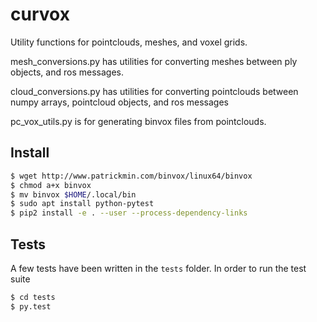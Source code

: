 # curvox
Utility functions for pointclouds, meshes, and voxel grids.

mesh_conversions.py has utilities for converting meshes between ply objects, and ros messages.

cloud_conversions.py has utilities for converting pointclouds between numpy arrays, pointcloud objects, and ros messages

pc_vox_utils.py is for generating binvox files from pointclouds.


## Install
```bash
$ wget http://www.patrickmin.com/binvox/linux64/binvox
$ chmod a+x binvox
$ mv binvox $HOME/.local/bin
$ sudo apt install python-pytest
$ pip2 install -e . --user --process-dependency-links
```

## Tests
A few tests have been written in the `tests` folder. In order to run the test suite
```bash
$ cd tests
$ py.test
```